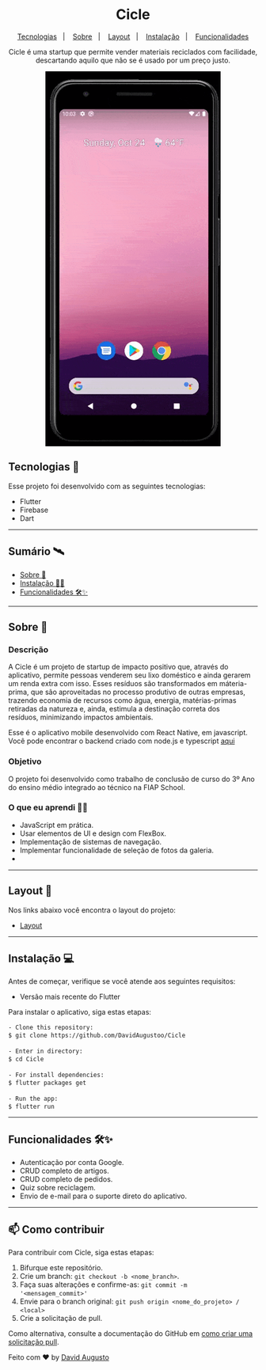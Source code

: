 <h1 align="center"> Cicle</h1>


<p align="center">
  <a href="#tecnologias-">Tecnologias</a>&nbsp;&nbsp;&nbsp;|&nbsp;&nbsp;&nbsp;
  <a href="#sobre-">Sobre</a>&nbsp;&nbsp;&nbsp;|&nbsp;&nbsp;&nbsp;
  <a href="#layout-">Layout</a>&nbsp;&nbsp;&nbsp;|&nbsp;&nbsp;&nbsp;
  <a href="#instalação-">Instalação</a>&nbsp;&nbsp;&nbsp;|&nbsp;&nbsp;&nbsp;
  <a href="#funcionalidades-">Funcionalidades</a>
</p>
<p align="center"> 
Cicle é uma startup que permite vender materiais reciclados com facilidade, descartando aquilo que não se é usado por um preço justo.


</p>
<p align="center">
<img src="assets/cell.gif" align="center" />
</p>


## Tecnologias :rocket: 

Esse projeto foi desenvolvido com as seguintes tecnologias:

- Flutter
- Firebase
- Dart

---

## Sumário 🛰

- [Sobre 📖](#sobre-)
- [Instalação 👷‍♂️](#instalação-%EF%B8%8F)
- [Funcionalidades 🛠✨](#funcionalidades-)

---

## Sobre 📖



### Descrição
A Cicle é um projeto de startup de impacto positivo que, através do aplicativo, permite pessoas venderem seu lixo doméstico e ainda gerarem um renda extra com isso. Esses resíduos são transformados em máteria-prima, que são aproveitadas no processo produtivo de outras empresas, trazendo economia de recursos como água, energia, matérias-primas retiradas da natureza e, ainda, estimula a destinação correta dos resíduos, minimizando impactos ambientais.

Esse é o aplicativo mobile desenvolvido com React Native, em javascript. Você pode encontrar o backend criado com node.js e typescript [aqui](https://github.com/Stardust-Cruzaders/Imora-Backend)

### Objetivo
O projeto foi desenvolvido como trabalho de conclusão de curso do 3º Ano do ensino médio integrado ao técnico na FIAP School. 

### O que eu aprendi 👨‍🏫

- JavaScript em prática.
- Usar elementos de UI e design com FlexBox.
- Implementação de sistemas de navegação.
- Implementar funcionalidade de seleção de fotos da galeria.
- 
---

##  Layout 🔖

Nos links abaixo você encontra o layout do projeto:

- [Layout](https://www.figma.com/file/yDjoNKatZiGCO3JS8961VJ/Cicle-App-Design?node-id=1%3A1726)

---

## Instalação 💻


Antes de começar, verifique se você atende aos seguintes requisitos:

- Versão mais recente do Flutter

 Para instalar o aplicativo, siga estas etapas:


```
- Clone this repository:
$ git clone https://github.com/DavidAugustoo/Cicle

- Enter in directory:
$ cd Cicle

- For install dependencies:
$ flutter packages get

- Run the app: 
$ flutter run
```
---

## Funcionalidades 🛠✨

- Autenticação por conta Google.
- CRUD completo de artigos.
- CRUD completo de pedidos.
- Quiz sobre reciclagem.
- Envio de e-mail para o suporte direto do aplicativo.

---

## 📫 Como contribuir
<!---Se o seu README for longo ou se você tiver algum processo ou etapas específicas que deseja que os contribuidores sigam, considere a criação de um arquivo CONTRIBUTING.md separado--->
Para contribuir com Cicle, siga estas etapas:

1. Bifurque este repositório.
2. Crie um branch: `git checkout -b <nome_branch>`.
3. Faça suas alterações e confirme-as: `git commit -m '<mensagem_commit>'`
4. Envie para o branch original: `git push origin <nome_do_projeto> / <local>`
5. Crie a solicitação de pull.

Como alternativa, consulte a documentação do GitHub em [como criar uma solicitação pull](https://help.github.com/en/github/collaborating-with-issues-and-pull-requests/creating-a-pull-request).

Feito com ♥ by [David Augusto](https://github.com/DavidAugustoo)
